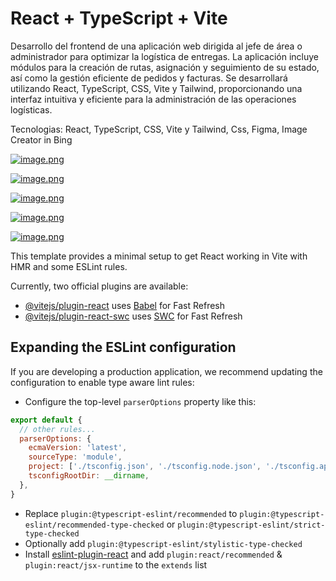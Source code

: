 # React + TypeScript + Vite

Desarrollo del frontend de una aplicación web dirigida al jefe de área o administrador para optimizar la logística de entregas. La aplicación incluye módulos para la creación de rutas, asignación y seguimiento de su estado, así como la gestión eficiente de pedidos y facturas. Se desarrollará utilizando React, TypeScript, CSS, Vite y Tailwind, proporcionando una interfaz intuitiva y eficiente para la administración de las operaciones logísticas.

Tecnologias: React, TypeScript, CSS, Vite y Tailwind, Css, Figma, Image Creator in Bing

[![image.png](https://i.postimg.cc/MHng2Hmv/image.png)](https://postimg.cc/n9t3qH5J)

[![image.png](https://i.postimg.cc/YC6ZwJYf/image.png)](https://postimg.cc/QFM0QY6H)

[![image.png](https://i.postimg.cc/FKhqFDxt/image.png)](https://postimg.cc/xXFgtG7g)

[![image.png](https://i.postimg.cc/pT61ZxMx/image.png)](https://postimg.cc/7GSVHFLQ)

[![image.png](https://i.postimg.cc/c1Vd1GgV/image.png)](https://postimg.cc/9zt61SBp)

This template provides a minimal setup to get React working in Vite with HMR and some ESLint rules.

Currently, two official plugins are available:

- [@vitejs/plugin-react](https://github.com/vitejs/vite-plugin-react/blob/main/packages/plugin-react/README.md) uses [Babel](https://babeljs.io/) for Fast Refresh
- [@vitejs/plugin-react-swc](https://github.com/vitejs/vite-plugin-react-swc) uses [SWC](https://swc.rs/) for Fast Refresh

## Expanding the ESLint configuration

If you are developing a production application, we recommend updating the configuration to enable type aware lint rules:

- Configure the top-level `parserOptions` property like this:

```js
export default {
  // other rules...
  parserOptions: {
    ecmaVersion: 'latest',
    sourceType: 'module',
    project: ['./tsconfig.json', './tsconfig.node.json', './tsconfig.app.json'],
    tsconfigRootDir: __dirname,
  },
}
```

- Replace `plugin:@typescript-eslint/recommended` to `plugin:@typescript-eslint/recommended-type-checked` or `plugin:@typescript-eslint/strict-type-checked`
- Optionally add `plugin:@typescript-eslint/stylistic-type-checked`
- Install [eslint-plugin-react](https://github.com/jsx-eslint/eslint-plugin-react) and add `plugin:react/recommended` & `plugin:react/jsx-runtime` to the `extends` list
